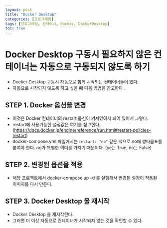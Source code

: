 ```yaml
---
layout: post
title: "Docker Desktop"
categories: [프로그래밍]
tags: [프로그래밍, 컨테이너, Docker, DockerDesktop]
toc: true
---
```


# Docker Desktop 구동시 필요하지 않은 컨테이너는 자동으로 구동되지 않도록 하기 
- Docker Desktop 구동시 자동으로 함께 시작되는 컨테이너들이 있다. 
- 자동으로 시작되지 않도록 하고 싶을 때 다음 방법을 참고한다 .

## STEP 1. Docker 옵션을 변경 
- 이것은 Docker 컨테이너의 restart 옵션이 켜져있어서 되어 있어서 그렇다.
- restart에 사용가능한 설정값은 여기를 참고한다. (https://docs.docker.jp/engine/reference/run.html#restart-policies-restart)
- docker-compose.yml 파일에서는 `restart: "no"` 같은 식으로 no에 쌍따옴표를 붙여야 한다. no가 특별한 의미를 가지기 때문이다. (ye는 True, no는 False)

## STEP 2. 변경된 옵션을 적용
- 해당 프로젝트에서 docker-compose up -d 를 실행해서 변경된 설정이 적용된 이미지를 다시 만든다. 

## STEP 3. Docker Desktop 을 재시작 
- Docker Desktop 을 재시작한다. 
- 그러면 더 이상 자동으로 컨테이너가 시작되지 않는 것을 확인할 수 있다. 

